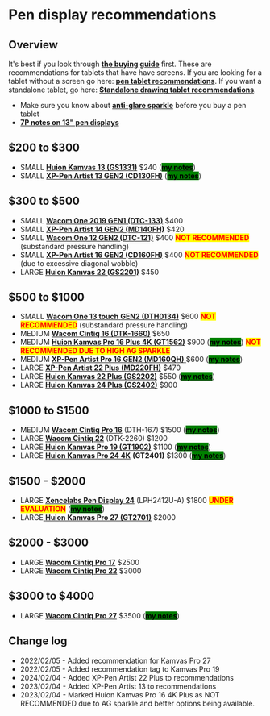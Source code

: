 # Pen display recommendations

## Overview

It's best if you look through [**the buying guide**](../buying-a-drawing-tablet/) first. These are recommendations for tablets that have have screens. If you are looking for a tablet without a screen go here: [**pen tablet recommendations**](pen-tablet-recommendations.md). If you want a standalone tablet, go here: [**Standalone drawing tablet recommendations**](standalone-drawing-tablet-recommendations.md).

* Make sure you know about [**anti-glare sparkle**](../guides/pen-displays/anti-glare-sparkle.md) before you buy a pen tablet
* [**7P notes on 13" pen displays**](../product-info/7p-notes-other/7p-notes-huion-gs1331-xppen-cd130fh.md)&#x20;

## $200 to $300 &#x20;

* SMALL [**Huion Kamvas 13 (GS1331)**](../product-info/huion/huion-kamvas/) $240 ([<mark style="background-color:green;">**my notes**</mark>](../product-info/huion/huion-kamvas/7p-notes-huion-kamvas-13-gs1331.md))
* SMALL [**XP-Pen Artist 13 GEN2 (CD130FH)**](../product-info/xp-pen/xp-pen-artist-gen2/) ([<mark style="background-color:green;">**my notes**</mark>](../product-info/xp-pen/xp-pen-artist-gen2/7p-notes-xp-pen-artist-16-gen2-cd160fh.md))

## $300 to $500

* SMALL [**Wacom One 2019 GEN1 (DTC-133)**](../product-info/wacom/wacom-one-dtc-133/) $400&#x20;
* SMALL [**XP-Pen Artist 14 GEN2 (MD140FH)**](../product-info/xp-pen/xp-pen-artist-gen2/) $420
* SMALL [**Wacom One 12 GEN2 (DTC-121)**](../product-info/wacom/wacom-one-gen2/) $400 <mark style="color:red;">**NOT RECOMMENDED**</mark> (substandard pressure handling)
* SMALL [**XP-Pen Artist 16 GEN2 (CD160FH)**](../product-info/xp-pen/xp-pen-artist-gen2/) $400 <mark style="color:red;">**NOT RECOMMENDED**</mark> (due to excessive diagonal wobble)&#x20;
* LARGE [**Huion Kamvas 22 (GS2201)**](../product-info/huion/huion-kamvas/) $450

## **$500 to $1000**

* SMALL [**Wacom One 13 touch** **GEN2 (DTH0134)**](../product-info/wacom/wacom-one-gen2/) $600 <mark style="color:red;">**NOT RECOMMENDED**</mark> (substandard pressure handling)&#x20;
* MEDIUM [**Wacom Cintiq 16 (DTK-1660)**](../product-info/wacom/wacom-cintiq.md) $650
* MEDIUM [**Huion Kamvas Pro 16 Plus 4K (GT1562)**](../product-info/huion/huion-kamvas-pro/) $900 ([<mark style="background-color:green;">**my notes**</mark>](../product-info/huion/huion-kamvas-pro/7p-notes-huion-kamvas-pro-16-plus-4k-gt1562.md)) <mark style="color:red;">**NOT RECOMMENDED DUE TO HIGH AG SPARKLE**</mark>&#x20;
* MEDIUM [**XP-Pen Artist Pro 16 GEN2 (MD160QH)** ](../product-info/xp-pen/xp-pen-artist-pro-gen2/7p-notes-xp-pen-artist-pro-16-2nd-gen-md160qh.md)$600 ([<mark style="background-color:green;">**my notes**</mark>](../product-info/xp-pen/xp-pen-artist-pro-gen2/7p-notes-xp-pen-artist-pro-16-2nd-gen-md160qh.md))
* LARGE [**XP-Pen Artist 22 Plus (MD220FH)**](../product-info/xp-pen/xp-pen-artist.md) $470&#x20;
* LARGE [**Huion Kamvas 22 Plus (GS2202)**](../product-info/huion/huion-kamvas/) $550 ([<mark style="background-color:green;">**my notes**</mark>](../product-info/huion/huion-kamvas/7p-notes-huion-kamvas-22-plus.md))
* LARGE [**Huion Kamvas 24 Plus (GS2402)**](../product-info/huion/huion-kamvas/) $900&#x20;

## $1000 to $1500

* MEDIUM [**Wacom Cintiq Pro 16**](../product-info/wacom/wacom-cintiq-pro/) (DTH-167) $1500 ([<mark style="background-color:green;">**my notes**</mark>](../product-info/wacom/wacom-cintiq-pro/7p-notes-wacom-cintiq-pro-16-dth-167.md))
* LARGE [**Wacom Cintiq 22**](../product-info/wacom/wacom-cintiq.md) (DTK-2260) $1200
* LARGE[ **Huion Kamvas Pro 19 (GT1902)**](../product-info/huion/huion-kamvas-pro/) $1100 ([<mark style="background-color:green;">**my notes**</mark>](../product-info/huion/huion-kamvas-pro/7p-notes-huion-kamvas-pro-19-gt1902.md)) &#x20;
* LARGE [**Huion Kamvas Pro 24 4K**](../product-info/huion/huion-kamvas-pro/) **(GT2401)** $1300 ([<mark style="background-color:green;">**my notes**</mark>](../product-info/huion/huion-kamvas-pro/7p-notes-huion-kamvas-pro-24-4k-gt2401.md))

## $1500 - $2000

* LARGE [**Xencelabs Pen Display 24**](../product-info/xencelabs/) (LPH2412U-A) $1800  <mark style="color:red;">**UNDER EVALUATION**</mark> ([<mark style="background-color:green;">**my notes**</mark>](../product-info/xencelabs/7p-notes-xencelabs-pen-display-24.md))
* LARGE[ **Huion Kamvas Pro 27 (GT2701)**](../product-info/huion/huion-kamvas-pro/) $2000&#x20;

## $2000 - $3000

* LARGE [**Wacom Cintiq Pro 17**](../product-info/wacom/wacom-cintiq-pro/) $2500
* LARGE [**Wacom Cintiq Pro 22**](../product-info/wacom/wacom-cintiq-pro/) $3000

## $3000 to $4000

* LARGE [**Wacom Cintiq Pro 27**](../product-info/wacom/wacom-cintiq-pro/) $3500 ([<mark style="background-color:green;">**my notes**</mark>](../product-info/wacom/wacom-cintiq-pro/7p-notes-wacom-dth271.md))

## Change log

* 2022/02/05 - Added recommendation for Kamvas Pro 27&#x20;
* 2022/02/05 - Added recommendation tag to Kamvas Pro 19&#x20;
* 2024/02/04 - Added XP-Pen Artist 22 Plus to recommendations
* 2023/02/04 - Added XP-Pen Artist 13 to recommendations
* 2023/02/04 - Marked Huion Kamvas Pro 16 4K Plus as NOT RECOMMENDED due to AG sparkle and better options being available.&#x20;

